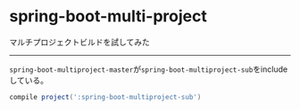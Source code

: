 # spring-boot-multi-project

マルチプロジェクトビルドを試してみた

***

`spring-boot-multiproject-master`が`spring-boot-multiproject-sub`をincludeしている。

```build.gradle
compile project(':spring-boot-multiproject-sub')
```
